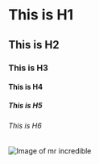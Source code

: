 # This is H1
## This is H2
### This is H3
#### This is H4
##### This is H5
###### This is H6

![Image of mr incredible](https://www.21-draw.com/wp-content/uploads/2022/06/character-archetype-the-hero.jpg)
